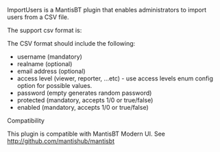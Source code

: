 ImportUsers is a MantisBT plugin that enables administrators to import users
from a CSV file.

The support csv format is:

The CSV format should include the following:
- username (mandatory)
- realname (optional)
- email address (optional)
- access level (viewer, reporter, ...etc) - use access levels enum config option for possible values.
- password (empty generates random password)
- protected (mandatory, accepts 1/0 or true/false)
- enabled (mandatory, accepts 1/0 or true/false)

Compatibility

This plugin is compatible with MantisBT Modern UI.
See http://github.com/mantishub/mantisbt

